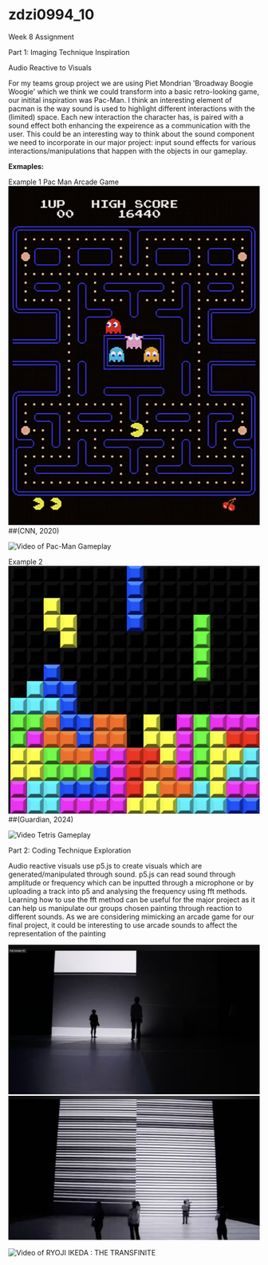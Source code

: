 # zdzi0994_10

Week 8 Assignment 

Part 1: Imaging Technique Inspiration  

Audio Reactive to Visuals

For my teams group project we are using Piet Mondrian 'Broadway Boogie Woogie' which we think we could transform into a basic retro-looking game, our initital inspiration was Pac-Man. I think an interesting element of pacman is the way sound is used to highlight different interactions with the (limited) space. Each new interaction the character has, is paired with a sound effect both enhancing the expeirence as a communication with the user. This could be an interesting way to think about the sound component we need to incorporate in our major project: input sound effects for various interactions/manipulations that happen with the objects in our gameplay. 

**Exmaples:**

Example 1
Pac Man Arcade Game
![Image of Pac Man Game](assets/PacManScreenshot.png)
##(CNN, 2020)

![Video of Pac-Man Gameplay](https://www.youtube.com/watch?v=dScq4P5gn4A)

Example 2
![Image of Tetris](assets/TetrisScreenshot.png)
##(Guardian, 2024)

![Video Tetris Gameplay](https://www.youtube.com/watch?v=CvUK-YWYcaE)




Part 2: Coding Technique Exploration

Audio reactive visuals use p5.js to create visuals which are generated/manipulated through sound. p5.js can read sound through amplitude or frequency which can be inputted through a microphone or by uploading a track into p5 and analysing the frequency using fft methods. Learning how to use the fft method can be useful for the major project as it can help us manipulate our groups chosen painting through reaction to different sounds. As we are considering mimicking an arcade game for our final project, it could be interesting to use arcade sounds to affect the representation of the painting 



![RYOJI IKEDA : THE TRANSFINITE IMG1](assets/RYOJI1.png)
![RYOJI IKEDA : THE TRANSFINITE IMG2](assets/RYOJI2.png)

![Video of RYOJI IKEDA : THE TRANSFINITE](https://www.youtube.com/watch?v=omDK2Cm2mwo)